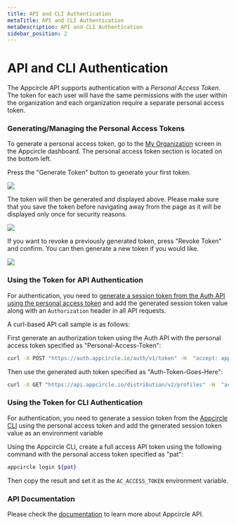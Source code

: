 ```yaml
---
title: API and CLI Authentication
metaTitle: API and CLI Authentication
metaDescription: API and CLI Authentication
sidebar_position: 2
---
```


# API and CLI Authentication

The Appcircle API supports authentication with a _Personal Access Token_. The token for each user will have the same permissions with the user within the organization and each organization require a separate personal access token.

### Generating/Managing the Personal Access Tokens

To generate a personal access token, go to the [My Organization](../account/my-organization.md#accessing-the-my-organization-screen) screen in the Appcircle dashboard. The personal access token section is located on the bottom left.

Press the "Generate Token" button to generate your first token.

![](<https://cdn.appcircle.io/docs/assets/image (163).png>)

The token will then be generated and displayed above. Please make sure that you save the token before navigating away from the page as it will be displayed only once for security reasons.

![](<https://cdn.appcircle.io/docs/assets/image (164).png>)

If you want to revoke a previously generated token, press "Revoke Token" and confirm. You can then generate a new token if you would like.

![](<https://cdn.appcircle.io/docs/assets/image (165).png>)

### Using the Token for API Authentication

For authentication, you need to [generate a session token from the Auth API using the personal access token](https://api.appcircle.io/openapi/index.html?urls.primaryName=auth) and add the generated session token value along with an `Authorization` header in all API requests.

A curl-based API call sample is as follows:

First generate an authorization token using the Auth API with the personal access token specified as "Personal-Access-Token":

```bash
curl -X POST "https://auth.appcircle.io/auth/v1/token" -H  "accept: application/json" -H  "Content-Type: application/x-www-form-urlencoded" -d "pat=Personal-Access-Token"
```

Then use the generated auth token specified as "Auth-Token-Goes-Here":

```bash
curl -X GET "https://api.appcircle.io/distribution/v2/profiles" -H  "accept: application/json" -H  "Authorization: Auth-Token-Goes-Here"
```

### Using the Token for CLI Authentication

For authentication, you need to generate a session token from the [Appcircle CLI](https://github.com/appcircleio/appcircle-cli#appcircle-command-line-interface) using the personal access token and add the generated session token value as an environment variable

Using the Appcircle CLI, create a full access API token using the following command with the personal access token specified as "pat":

```bash
appcircle login ${pat}
```

Then copy the result and set it as the `AC_ACCESS_TOKEN` environment variable.

### API Documentation

Please check the [documentation](https://api.appcircle.io/openapi/index.html) to learn more about Appcircle API.